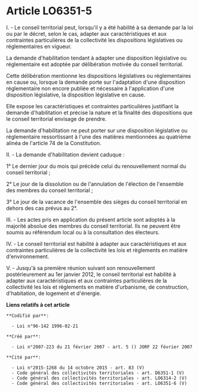 # Article LO6351-5

I. - Le conseil territorial peut, lorsqu'il y a été habilité à sa demande par la loi ou par le décret, selon le cas, adapter
aux caractéristiques et aux contraintes particulières de la collectivité les dispositions législatives ou réglementaires en
vigueur.

La demande d'habilitation tendant à adapter une disposition législative ou réglementaire est adoptée par délibération motivée
du conseil territorial.

Cette délibération mentionne les dispositions législatives ou réglementaires en cause ou, lorsque la demande porte sur
l'adaptation d'une disposition réglementaire non encore publiée et nécessaire à l'application d'une disposition législative,
la disposition législative en cause.

Elle expose les caractéristiques et contraintes particulières justifiant la demande d'habilitation et précise la nature et la
finalité des dispositions que le conseil territorial envisage de prendre.

La demande d'habilitation ne peut porter sur une disposition législative ou réglementaire ressortissant à l'une des matières
mentionnées au quatrième alinéa de l'article 74 de la Constitution.

II. - La demande d'habilitation devient caduque :

1° Le dernier jour du mois qui précède celui du renouvellement normal du conseil territorial ;

2° Le jour de la dissolution ou de l'annulation de l'élection de l'ensemble des membres du conseil territorial ;

3° Le jour de la vacance de l'ensemble des sièges du conseil territorial en dehors des cas prévus au 2°.

III. - Les actes pris en application du présent article sont adoptés à la majorité absolue des membres du conseil
territorial. Ils ne peuvent être soumis au référendum local ou à la consultation des électeurs.

IV. - Le conseil territorial est habilité à adapter aux caractéristiques et aux contraintes particulières de la collectivité
les lois et règlements en matière d'environnement.

V. - Jusqu'à sa première réunion suivant son renouvellement postérieurement au 1er janvier 2012, le conseil territorial est
habilité à adapter aux caractéristiques et aux contraintes particulières de la collectivité les lois et règlements en matière
d'urbanisme, de construction, d'habitation, de logement et d'énergie.

**Liens relatifs à cet article**

	**Codifié par**:

	  - Loi n°96-142 1996-02-21

	**Créé par**:

	  - Loi n°2007-223 du 21 février 2007 - art. 5 () JORF 22 février 2007

	**Cité par**:

	  - Loi n°2015-1268 du 14 octobre 2015 - art. 83 (V)
	  - Code général des collectivités territoriales - art. D6351-1 (V)
	  - Code général des collectivités territoriales - art. LO6314-2 (V)
	  - Code général des collectivités territoriales - art. LO6351-6 (V)

